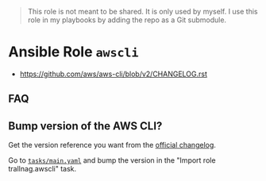 > This role is not meant to be shared. It is only used by myself.
> I use this role in my playbooks by adding the repo as a Git submodule.

# Ansible Role `awscli`

- <https://github.com/aws/aws-cli/blob/v2/CHANGELOG.rst>

## FAQ

## Bump version of the AWS CLI?

Get the version reference you want from the
[official changelog](https://github.com/aws/aws-cli/blob/v2/CHANGELOG.rst).

Go to [`tasks/main.yaml`](tasks/main.yaml) and bump the version in the
"Import role trallnag.awscli" task.
